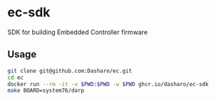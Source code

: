 # ec-sdk

SDK for building Embedded Controller firmware

## Usage

```bash
git clone git@github.com:Dasharo/ec.git
cd ec
docker run --rm -it -v $PWD:$PWD -w $PWD ghcr.io/dasharo/ec-sdk
make BOARD=system76/darp
```
